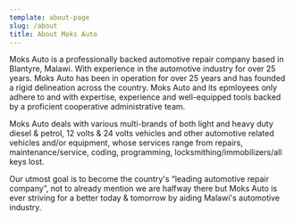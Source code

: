 ```yaml
---
template: about-page
slug: /about
title: About Moks Auto
---
```

Moks Auto is a professionally backed automotive repair company based in Blantyre, Malawi. With experience in the automotive industry for over 25 years. Moks Auto has been in operation for over 25 years and has founded a rigid delineation across the country. Moks Auto and its epmloyees only adhere to and with expertise, experience and well-equipped tools backed by a proficient cooperative administrative team. 

Moks Auto deals with various multi-brands of both light and heavy duty diesel & petrol, 12 volts & 24 volts vehicles and other automotive related vehicles and/or equipment, whose services range from repairs, maintenance/service, coding, programming, locksmithing/immobilizers/all keys lost. 

Our utmost goal is to become the country's “leading automotive repair company”, not to already mention we are halfway there but Moks Auto is ever striving for a better today & tomorrow by aiding Malawi's automotive industry.